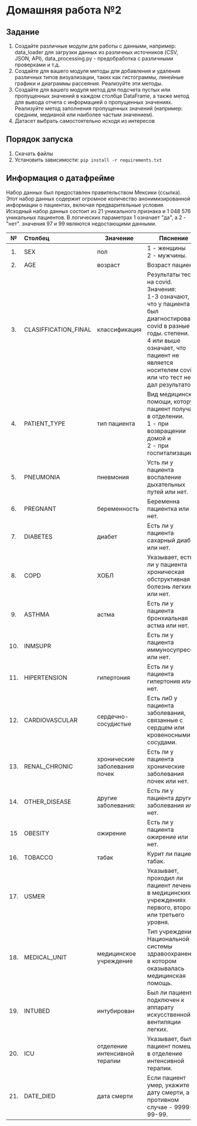 # Домашняя работа №2

## Задание
1. Создайте различные модули для работы с данными, например: data_loader для загрузки данных из различных источников (CSV, JSON, API), data_processing.py - предобработка с различными проверками и т.д.
2. Создайте для вашего модуля методы для добавления и удаления различных типов визуализации, таких как гистограммы, линейные графики и диаграммы рассеяния. Реализуйте эти методы. 
3. Создайте для вашего модуля метод для подсчета пустых или пропущенных значений в каждом столбце DataFrame, а также метод для вывода отчета с информацией о пропущенных значениях. Реализуйте метод заполнения пропущенных значений (например: средним, медианой или наиболее частым значением).
4. Датасет выбрать самостоятельно исходя из интересов

## Порядок запуска
1. Скачать файлы 
2. Установить зависимости: `pip install -r requirements.txt `

## Информация о датафрейме

Набор данных был предоставлен правительством Мексики (ссылка). 
Этот набор данных содержит огромное количество анонимизированной информации о пациентах, 
включая предварительные условия. Исходный набор данных состоит из 21 уникального признака и 1 048 576
уникальных пациентов. В логических параметрах 1 означает "да", а 2 - "нет". значения 97 и 99 
являются недостающими данными.

|  №  | Столбец              | Значение                      | Пяснение                                                                                                                                                                                                               |
|:---:|:---------------------|-------------------------------|------------------------------------------------------------------------------------------------------------------------------------------------------------------------------------------------------------------------|
| 1.  | SEX                  | пол                           | 1 - женщины<br>2 - мужчины.                                                                                                                                                                                            |
| 2.  | AGE                  | возраст                       | Возраст      пациента.                                                                                                                                                                                                 |
| 3.  | CLASIFFICATION_FINAL | классификация                 | Результаты теста на covid. Значения:<br>1-3 означают, что у пациента был диагностирован covid в разные годы. степени.<br>4 или выше означает, что пациент не является носителем covid или что тест не дал результатов. |
| 4.  | PATIENT_TYPE         | тип пациента                  | Вид медицинской помощи, которую пациент получал в отделении. <br>1 - при возвращении домой и <br>2 - при госпитализации.                                                                                               |
| 5.  | PNEUMONIA            | пневмония                     | Усть ли у пациента воспаление дыхательных путей или нет.                                                                                                                                                               |
| 6.  | PREGNANT             | беременность                  | Беременна пациентка или нет.                                                                                                                                                                                           |
| 7.  | DIABETES             | диабет                        | Есть ли у пациента сахарный диабет или нет.                                                                                                                                                                            |
| 8.  | COPD                 | ХОБЛ                          | Указывает, есть ли у пациента хроническая обструктивная болезнь легких или нет.                                                                                                                                        |
| 9.  | ASTHMA               | астма                         | Есть ли у пациента бронхиальная астма или нет.                                                                                                                                                                         |
| 10. | INMSUPR              |                               | Есть ли у пациента иммуносупрессия или нет.                                                                                                                                                                            |
| 11. | HIPERTENSION         | гипертония                    | Есть ли у пациента гипертония или нет.                                                                                                                                                                                 |
| 12. | CARDIOVASCULAR       | сердечно-сосудистые           | Есть ли0 у пациента заболевания, связанные с сердцем или кровеносными сосудами.                                                                                                                                        |
| 13. | RENAL_CHRONIC        | хронические заболевания почек | Есть ли у пациента хронические заболевания почек или нет.                                                                                                                                                              |
| 14. | OTHER_DISEASE        | другие заболевания:           | Есть ли у пациента другие заболевания или нет.                                                                                                                                                                         |
| 15  | OBESITY              | ожирение                      | Есть ли у пациента ожирение или нет.                                                                                                                                                                                   |
| 16. | TOBACCO              | табак                         | Курит ли пациент табак.                                                                                                                                                                                                |
| 17. | USMER                |                               | Указывает, проходил ли пациент лечение в медицинских учреждениях первого, второго или третьего уровня.                                                                                                                 |
| 18. | MEDICAL_UNIT         | медицинское учреждение        | Тип учреждения Национальной системы здравоохранения, в котором оказывалась медицинская помощь.                                                                                                                         |
| 19. | INTUBED              | интубирован                   | Был ли пациент подключен к аппарату искусственной вентиляции легких.                                                                                                                                                   |
| 20. | ICU                  | отделение интенсивной терапии | Указывает, был ли пациент помещен в отделение интенсивной терапии.                                                                                                                                                     |
| 21. | DATE_DIED            | дата смерти                   | Если пациент умер, укажите дату смерти, а в противном случае - 9999-99-99.                                                                                                                                             |
